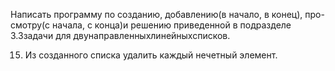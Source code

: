 Написать программу по созданию, добавлению(в начало, в конец), про-смотру(с начала, с конца)и решению приведенной в подразделе 3.3задачи для двунаправленныхлинейныхсписков.

15. Из созданного списка удалить каждый нечетный элемент.
